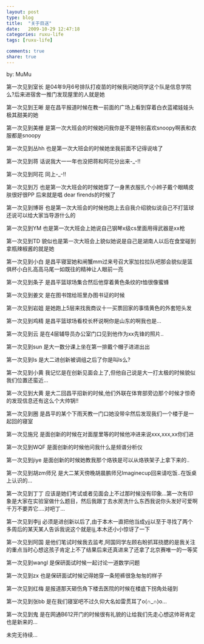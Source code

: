 ```yaml
---
layout: post
type: blog
title:  "关于目送"
date:   2009-10-29 12:47:18
categories: ruxu-life
tags: [ruxu-life]

comments: true
share: true
---
```

by: MuMu

第一次见到室长 是04年9月6号排队打疫苗的时候我问她同学这个队是信息学院么?后来进宿舍一推门发现屋里的人就是她

第一次见到王晰 是在昌平报道时候在教一前面的广场上看到穿着白衣蓝裙娃娃头极其甜美的她

第一次见到美栅 是第一次大班会的时候她问我你是不是特别喜欢snoopy啊表和衣服都是snoopy

第一次见到丛hh 也是第一次大班会的时候她坐我前面不记得说啥了

第一次见到蒋   话说我大一一年也没把蒋和阿花分出来-_-!!

第一次见到阿花 同上-_-!!

第一次见到万 也是第一次大班会的时候她穿了一身黑衣服扎个小辫子戴个眼睛皮肤很好很PP 后来就是唱 dear firends的时候了

第一次见到博哥 也是第一次大班会的时候他跑上去自我介绍貌似说自己不打篮球还说可以给大家当导游什么的

第一次见到YM 也是第一次大班会上她说自己钢琴x级cs里面用得武器是xx枪

第一次见到TD 貌似也是第一次大班会上貌似她说是自己是湖南人以后在食堂碰到拿瓶辣椒酱的就是她

第一次见到小白 是昌平寝室她和闸蟹mm过来号召大家加拉拉队吧那会貌似是篮俱杯小白扎高高马尾一如既往的精神让人眼前一亮

第一次见到条子 是昌平篮球场集合然后他穿着黄色条纹的t恤很像蜜蜂

第一次见到姜文 是在图书馆给班里办图书证的时候

第一次见到岩姐 是她跑上5层来找我商议十一买票回家的事情黄色的外套短头发

第一次见到鸡精 是昌平篮球场看校长杯说啊你是山东的啊我也是...

第一次见到云 是在4层辅导员办公室门口见到他作为xx先锋的照片..

第一次见到sun 是大一数分课上坐在第一排戴个帽子进进出出

第一次见到ls 是大二进创新被调组之后了你是叫ls么?

第一次见到小黄 我记忆是在创新见面会上了,但他自己说是大一打太极的时候貌似我们位置还蛮近...

第一次见到大黄 是大二回昌平招新的时候,他们外联在体育部旁边那个时候才惊奇的发现信息还有这么个大帅锅!!

第一次见到圈 是昌平的某个下雨天教一门口她没带伞然后发现我们一个楼于是一起回的寝室

第一次见施兄 是面创新的时候在对面屋里等的时候他冲进来说xxx,xxx,xx你们进

第一次见到WQF 是面创新的时候他问我什么是频谱分析仪

第一次见到jiye 是面创新的时候她教我那个烙铁是可以从烙铁架子上拿下来的..

第一次见到胡zm师兄 是大二某天傍晚胡晨鹏师兄Imaginecup回来请吃饭..在饭桌上认识的...

第一次见到丁丁 应该是她们考试或者见面会上不过那时候没有印象...第一次有印象是大家在实验室做什么题目，然后我跟丁去水房洗什么东西我说你头发好可爱啊千万不要弄它....对吧丁...

第一次见到李jj  必须是进创新以后了,由于本木一直把他当成yjj以至于寻找了两个多周后的某天某人告诉我说这个就是ljj,本木还小小惊讶了一下

第一次见到阿国  是他们笔试时候我去监考,阿国同学左顾右盼抓耳挠腮的是我关注的重点当时心想这孩子肯定上不了结果后来还真进来了还拿了北京赛唯一的一等奖

第一次见到wangl 是保研面试时候一起讨论一道数学问题 

第一次见到zx   也是保研面试时候记得她穿一条短裤很急匆匆的样子 

第一次见到红梅 是报道那天砸伤角下楼去医院的时候在楼底下拐角处碰到 

第一次见到张bb 是在我们寝室吧不过久仰大名如雷贯耳了o(∩_∩)o...

第一次见到鬼   是在网通B612开门的时候很有礼貌的让给我们先走心想这帅哥肯定也是新来的...


未完无待续...

